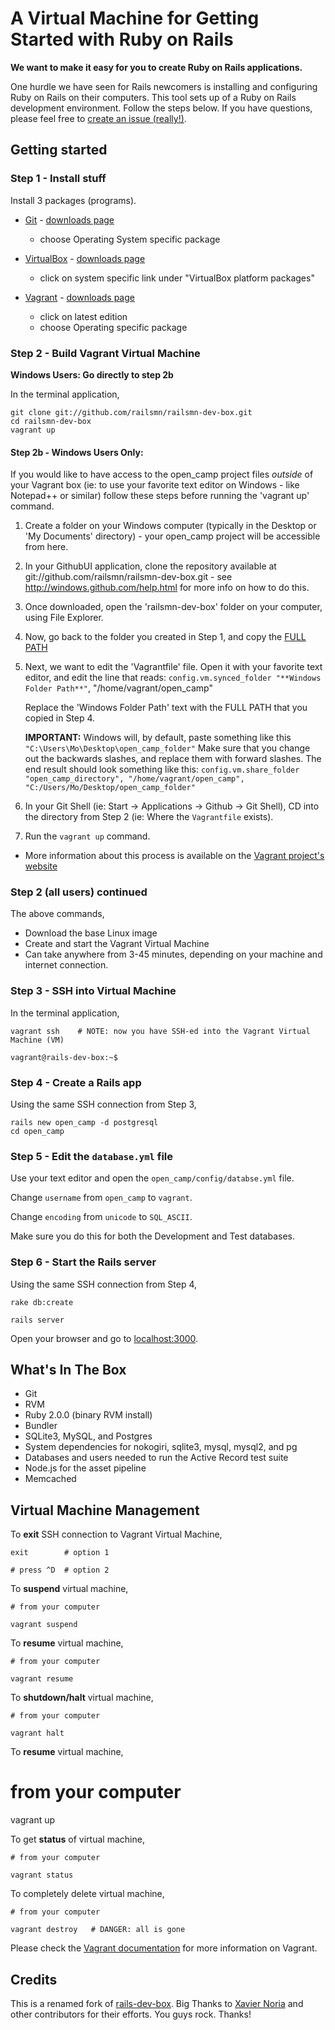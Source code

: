 # A Virtual Machine for Getting Started with Ruby on Rails

__We want to make it easy for you to create Ruby on Rails applications.__

One hurdle we have seen for Rails newcomers is installing and configuring Ruby on Rails on their computers.  This tool sets up of a Ruby on Rails development environment.  Follow the steps below. If you have questions, please feel free to [create an issue (really!)](http://github.com/railsmn/railsmn-dev-box/issues).


## Getting started

### Step 1 - Install stuff  
Install 3 packages (programs).  

* [Git](http://git-scm.com/) - [downloads page](http://git-scm.com/downloads)  
  + choose Operating System specific package  

* [VirtualBox](https://www.virtualbox.org) - [downloads page](https://www.virtualbox.org/wiki/Downloads)  
  + click on system specific link under "VirtualBox platform packages"  

* [Vagrant](http://vagrantup.com) - [downloads page](http://downloads.vagrantup.com/)  
  + click on latest edition  
  + choose Operating specific package  


### Step 2 - Build Vagrant Virtual Machine   
**Windows Users: Go directly to step 2b**

In the terminal application,  

    git clone git://github.com/railsmn/railsmn-dev-box.git
    cd railsmn-dev-box
    vagrant up

#### Step 2b - Windows Users Only:
If you would like to have access to the open_camp project files *outside* of your Vagrant box (ie: to use your favorite text editor on Windows - like Notepad++ or similar) follow these steps before running the 'vagrant up' command.

1.	Create a folder on your Windows computer (typically in the Desktop or 'My Documents' directory) - your open_camp project will be accessible from here.
2.	In your GithubUI application, clone the repository available at git://github.com/railsmn/railsmn-dev-box.git - see http://windows.github.com/help.html for more info on how to do this.	
3.	Once downloaded, open the 'railsmn-dev-box' folder on your computer, using File Explorer.
4.	Now, go back to the folder you created in Step 1, and copy the [FULL PATH](http://technet.microsoft.com/en-us/magazine/ff678296.aspx)
5.	Next, we want to edit the 'Vagrantfile' file. Open it with your favorite text editor, and edit the line that reads: ```config.vm.synced_folder "**Windows Folder Path**"```, "/home/vagrant/open_camp"

	Replace the 'Windows Folder Path' text with the FULL PATH that you copied in Step 4.

	**IMPORTANT:** Windows will, by default, paste something like this ```"C:\Users\Mo\Desktop\open_camp_folder"``` Make sure that you change out the backwards slashes, and replace them with forward slashes. The end result should look something like this:
	```config.vm.share_folder "open_camp_directory", "/home/vagrant/open_camp", "C:/Users/Mo/Desktop/open_camp_folder"```
6. 	In your Git Shell (ie: Start -> Applications -> Github -> Git Shell), CD into the directory from Step 2 (ie: Where the ```Vagrantfile``` exists). 
7.	Run the ```vagrant up``` command.
* 	More information about this process is available on the [Vagrant project's website](http://docs-v1.vagrantup.com/v1/docs/config/vm/share_folder.html)

### Step 2 (all users) continued
The above commands,   
- Download the base Linux image  
- Create and start the Vagrant Virtual Machine  
- Can take anywhere from 3-45 minutes, depending on your machine and internet connection.  

### Step 3 - SSH into Virtual Machine
In the terminal application,  

    vagrant ssh    # NOTE: now you have SSH-ed into the Vagrant Virtual Machine (VM)

    vagrant@rails-dev-box:~$

### Step 4 - Create a Rails app  
Using the same SSH connection from Step 3,  
    
    rails new open_camp -d postgresql  
    cd open_camp


### Step 5 - Edit the ````database.yml```` file
Use your text editor and open the   ````open_camp/config/databse.yml````  file.  

Change  ````username````  from  ````open_camp````  to  ````vagrant````.  
  
Change  ````encoding````  from  ````unicode````  to  ````SQL_ASCII````.  

Make sure you do this for both the Development and Test databases.  


### Step 6 - Start the Rails server
Using the same SSH connection from Step 4,   

```
rake db:create
```

```
rails server
```

Open your browser and go to [localhost:3000](http://localhost:3000).  


## What's In The Box

* Git
* RVM
* Ruby 2.0.0 (binary RVM install)
* Bundler
* SQLite3, MySQL, and Postgres
* System dependencies for nokogiri, sqlite3, mysql, mysql2, and pg
* Databases and users needed to run the Active Record test suite
* Node.js for the asset pipeline
* Memcached



## Virtual Machine Management

To __exit__ SSH connection to Vagrant Virtual Machine, 

    exit        # option 1

    # press ^D  # option 2


To __suspend__ virtual machine,  
    
    # from your computer

    vagrant suspend


To __resume__ virtual machine,  
    
    # from your computer

    vagrant resume


To __shutdown/halt__ virtual machine,  
    
    # from your computer 

    vagrant halt


To __resume__ virtual machine,  

   # from your computer  

   vagrant up


To get __status__ of virtual machine,  

    # from your computer

    vagrant status


To completely delete virtual machine,  

    # from your computer

    vagrant destroy   # DANGER: all is gone


Please check the [Vagrant documentation](http://vagrantup.com/v1/docs/index.html) for more information on Vagrant.


## Credits 

This is a renamed fork of [rails-dev-box](https://github.com/rails/rails-dev-box). Big Thanks to [Xavier Noria](https://github.com/fxn) and other contributors for their efforts. You guys rock. Thanks!
